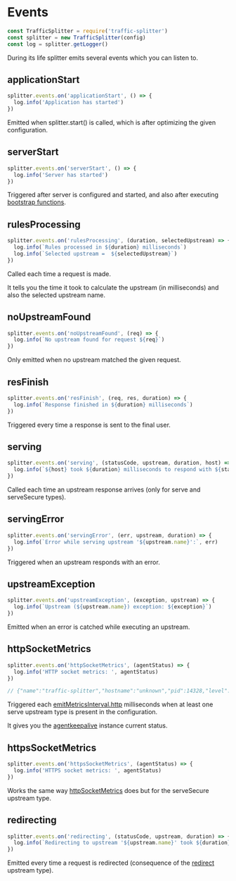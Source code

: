 # Events

```javascript
const TrafficSplitter = require('traffic-splitter')
const splitter = new TrafficSplitter(config)
const log = splitter.getLogger()
```

During its life splitter emits several events which you can listen to.


## applicationStart

```javascript
splitter.events.on('applicationStart', () => {
  log.info('Application has started')
})
```

Emitted when splitter.start() is called, which is after optimizing the given configuration.

## serverStart

```javascript
splitter.events.on('serverStart', () => {
  log.info('Server has started')
})
```

Triggered after server is configured and started, and also after executing [bootstrap functions](#bootstrap).

## rulesProcessing

```javascript
splitter.events.on('rulesProcessing', (duration, selectedUpstream) => {
  log.info(`Rules processed in ${duration} milliseconds`)
  log.info(`Selected upstream =  ${selectedUpstream}`)
})
```

Called each time a request is made.

It tells you the time it took to calculate the upstream (in milliseconds) and also the selected upstream name.

## noUpstreamFound

```javascript
splitter.events.on('noUpstreamFound', (req) => {
  log.info(`No upstream found for request ${req}`)
})
```

Only emitted when no upstream matched the given request.

## resFinish

```javascript
splitter.events.on('resFinish', (req, res, duration) => {
  log.info(`Response finished in ${duration} milliseconds`)
})
```

Triggered every time a response is sent to the final user.

## serving

```javascript
splitter.events.on('serving', (statusCode, upstream, duration, host) => {
  log.info(`${host} took ${duration} milliseconds to respond with ${statusCode} HTTP code`)
})
```

Called each time an upstream response arrives (only for serve and serveSecure types).

## servingError

```javascript
splitter.events.on('servingError', (err, upstream, duration) => {
  log.info(`Error while serving upstream '${upstream.name}':`, err)
})
```

Triggered when an upstream responds with an error.

## upstreamException

```javascript
splitter.events.on('upstreamException', (exception, upstream) => {
  log.info(`Upstream (${upstream.name}) exception: ${exception}`)
})
```

Emitted when an error is catched while executing an upstream.

## httpSocketMetrics

```javascript
splitter.events.on('httpSocketMetrics', (agentStatus) => {
  log.info('HTTP socket metrics: ', agentStatus)
})

// {"name":"traffic-splitter","hostname":"unknown","pid":14328,"level":30,"msg":"HTTP socket metrics:  { createSocketCount: 0,\n  createSocketErrorCount: 0,\n  closeSocketCount: 0,\n  errorSocketCount: 0,\n  timeoutSocketCount: 0,\n  requestCount: 0,\n  freeSockets: {},\n  sockets: {},\n  requests: {} }","time":"2017-06-03T19:50:33.799Z","v":0}
```

Triggered each [emitMetricsInterval.http](#api) milliseconds when at least one serve upstream type is present in the configuration.

It gives you the [agentkeepalive](https://www.npmjs.com/package/agentkeepalive) instance current status.

## httpsSocketMetrics

```javascript
splitter.events.on('httpsSocketMetrics', (agentStatus) => {
  log.info('HTTPS socket metrics: ', agentStatus)
})
```

Works the same way [httpSocketMetrics](#httpsocketmetrics) does but for the serveSecure upstream type.

## redirecting

```javascript
splitter.events.on('redirecting', (statusCode, upstream, duration) => {
  log.info(`Redirecting to upstream '${upstream.name}' took ${duration} milliseconds with the HTTP code ${statusCode}`)
})
```

Emitted every time a request is redirected (consequence of the [redirect](#redirect) upstream type).
